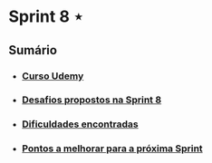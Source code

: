 # Sprint 8 ⋆
## Sumário
- ### [Curso Udemy]()
- ### [Desafios propostos na Sprint 8]()
- ### [Dificuldades encontradas]()
- ### [Pontos a melhorar para a próxima Sprint]()